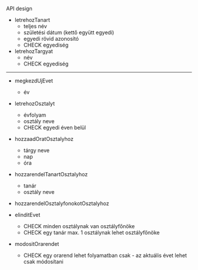 API design

- letrehozTanart
  - teljes név
  - születési dátum (kettő együtt egyedi)
  - egyedi rövid azonosító 
  - CHECK egyediség
- letrehozTargyat
  - név
  - CHECK egyediség

------------------------------------

- megkezdUjEvet
  - év
- letrehozOsztalyt
  - évfolyam
  - osztály neve
  - CHECK egyedi éven belül
- hozzaadOratOsztalyhoz
  - tárgy neve
  - nap
  - óra
- hozzarendelTanartOsztalyhoz
  - tanár 
  - osztály neve
- hozzarendelOsztalyfonokotOsztalyhoz
- elinditEvet
  - CHECK minden osztálynak van osztályfőnöke
  - CHECK egy tanár max. 1 osztálynak lehet osztályfőnöke

- modositOrarendet
  - CHECK egy orarend lehet folyamatban csak - az aktuális évet lehet csak módosítani